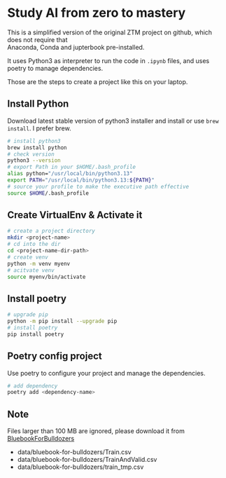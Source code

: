 # Study AI from zero to mastery

This is a simplified version of the original ZTM project on github, which does not require that\
Anaconda, Conda and jupterbook pre-installed.

It uses Python3 as interpreter to run the code in `.ipynb` files, and uses poetry to manage dependencies.

Those are the steps to create a project like this on your laptop.

## Install Python
Download latest stable version of python3 installer and install or use `brew install`.
I prefer brew.
```bash
# install python3
brew install python
# check version
python3 --version
# export Path in your $HOME/.bash_profile
alias python="/usr/local/bin/python3.13"
export PATH="/usr/local/bin/python3.13:${PATH}"
# source your profile to make the executive path effective
source $HOME/.bash_profile
```

## Create VirtualEnv & Activate it
```bash
# create a project directory
mkdir <project-name>
# cd into the dir
cd <project-name-dir-path>
# create venv
python -m venv myenv
# acitvate venv
source myenv/bin/activate
```

## Install poetry
```bash
# upgrade pip
python -m pip install --upgrade pip
# install poetry
pip install poetry
```

## Poetry config project
Use poetry to configure your project and manage the dependencies.
```bash
# add dependency
poetry add <dependency-name>
```

## Note
Files larger than 100 MB are ignored, please download it from [BluebookForBulldozers](https://www.kaggle.com/c/bluebook-for-bulldozers/data)
- data/bluebook-for-bulldozers/Train.csv
- data/bluebook-for-bulldozers/TrainAndValid.csv
- data/bluebook-for-bulldozers/train_tmp.csv